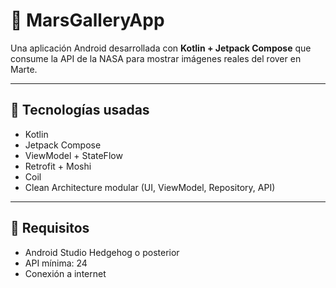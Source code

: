 # 🚀 MarsGalleryApp

Una aplicación Android desarrollada con **Kotlin + Jetpack Compose** que consume la API de la NASA para mostrar imágenes reales del rover en Marte. 

---

## 🧱 Tecnologías usadas

- Kotlin
- Jetpack Compose
- ViewModel + StateFlow
- Retrofit + Moshi
- Coil
- Clean Architecture modular (UI, ViewModel, Repository, API)

---

## 🔧 Requisitos

- Android Studio Hedgehog o posterior
- API mínima: 24
- Conexión a internet

